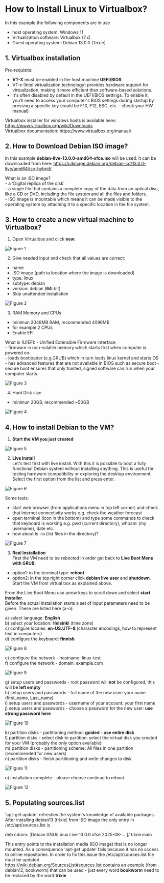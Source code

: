 # How to Install Linux to Virtualbox?
In this example the following components are in use
- host operating system: Windows 11
- Virtualization software: Virtualbox (7.x)
- Guest operating system: Debian 13.0.0 (Trixie)

## 1. Virtualbox installation  
Pre-requisite:    
- __VT-X__ must be enabled in the host machine __UEFI/BIOS__.  
- VT-x (Intel virtualization technology) provides hardware support for virtualization, making it more efficient than software-based solutions.
- It's often disabled by default in the UEFI/BIOS settings. To enable it, you'll need to access your computer's BIOS settings during startup by pressing a specific key (could be F10, F12, ESC, etc. - check your HW manual)  

Virtualbox installer for windows hosts is available here: https://www.virtualbox.org/wiki/Downloads    
Virtualbox documentation: https://www.virtualbox.org/manual/    

## 2. How to Download Debian ISO image?
In this example __debian-live-13.0.0-amd64-xfce.iso__ will be used. It can be downloaded from here: https://cdimage.debian.org/debian-cd/13.0.0-live/amd64/iso-hybrid/   

What is an ISO image?   
     - a 'Digital replica of the disk'  
	 - a single file that contains a complete copy of the data from an optical disc, like a CD or DVD, including the file           system and all the files and folders.  
     - ISO image is mountable which means it can be made visible to the operating system by attaching it to a specific              location in the file system.  



## 3. How to create a new virtual machine to Virtualbox?

1) Open Virtualbox and click __new__.

![Figure 1](./pictures/1_picture.png)  

2) Give needed input and check that all values are correct:
  - name
  - ISO image (path to location where the image is downloaded)
  - type: linux
  - subtype: debian
  - version: debian (__64__-bit)
  - Skip unattended installation

![Figure 2](./pictures/2_picture.png) 
 
3) RAM Memory and CPUs
- minimun 2048MB RAM, recommended 4096MB
- for example 2 CPUs
- Enable EFI  

What is (U)EFI:
       - Unified Extensible Firmware Interface  
       - firmware in non-volatile memory which starts first when computer is powered on  
	   - loads bootloader (e.g.GRUB) which in turn loads linux kernel and starts OS  
	   - has advanced features that are not available in BIOS such as secure boot 
	   - secure boot ensures that only trusted, signed software can run when your computer starts.  

![Figure 3](./pictures/3_Picture.png) 
  
4) Hard Disk size
- minimun 20GB, recommended ~50GB

![Figure 4](./pictures/4_picture.png) 

## 4. How to install Debian to the VM?

1) __Start the VM you just created__

![Figure 5](./pictures/5_picture.png) 

2) __Live Install__  
Let's test first with live install. With this it is possible to boot a fully functional Debian system without installing anything.
This is useful for testing hardware compatibility or exploring the desktop environment. Select the first option from the list and press enter.

![Figure 6](./pictures/6_picture.png) 

Some tests:  
- start web browser (from applications menu in top left corner) and check that Internet connectivity works e.g. check the weather forecast  
- open terminal (icon in the bottom) and type some commands to check that keyboard is working e.g. pwd (current directory), whoami (my username), date etc.
- how about ls -la (list files in the directory)?

![Figure 7](./pictures/7_picture.png) 

3) __Real Installation__  
First the VM need to be rebooted in order get back to __Live Boot Menu with GRUB__:
- option1: in the terminal type: __reboot__
- option2: in the top right corner click __debian live user__ and __shutdown__. Start the VM from virtual box as explained above.  

From the Live Boot Menu use arrow keys to scroll down and select __start installer__.  
Before the actual installation starts a set of input parameters need to be given. These are listed here (a-o):  

a) select language: __English__  
b) select your location: __Helsinki__ (time zone)  
c) configure locales: __en-US.UTF-8__ (character encodings, how to represent text in computers)  
d) configure the keyboard: __finnish__  

![Figure 8](./pictures/8_picture.png) 

e) configure the network - hostname: linux-test  
f) configure the network - domain: example.com  

![Figure 9](./pictures/9_icture.png)
  
g) setup users and passwords - root password will __not__ be configured, this will be __left empty__  
h) setup users and passwords - full name of the new user: your name (first_name, Last_name)  
i) setup users and passwords - username of your account: your first name  
j) setup users and passwords - choose a password for the new user: __use strong password here__  

![Figure 10](./pictures/10_picture.png)
  
k) partition disks - partitioning method: __guided - use entire disk__  
l) partition disks - select disk to partition: select the virtual disk you created for your VM (probably the only option available)  
m) partition disks - partitioning scheme: All files in one partition (recommended for new users)  
n) partition disks - finish partitioning and write changes to disk  

![Figure 11](./pictures/11_picture.png)

o) installation complete - please choose continue to reboot  

![Figure 12](./pictures/12_picture.png)

## 5. Populating sources.list  
'apt-get update' refreshes the system's knowledge of available packages.
After installing debian13 (trixie) from ISO image the only entry in /etc/apt/sources.list is  

deb cdrom: [Debian GNU/Linux Live 13.0.0 xfce 2025-08-... ]/ trixie main  

This entry points to the installation media (ISO image) that is no longer mounted. As a consequence 'apt-get update' fails because it has no access to online repositories. In order to fix this issue the /etc/apt/sources.list file must be updated.  
https://wiki.debian.org/SourcesList#sources.list contains an example (from debian12, bookworm) that can be used - just every word __bookworm__ need to be replaced by the word __trixie__  


